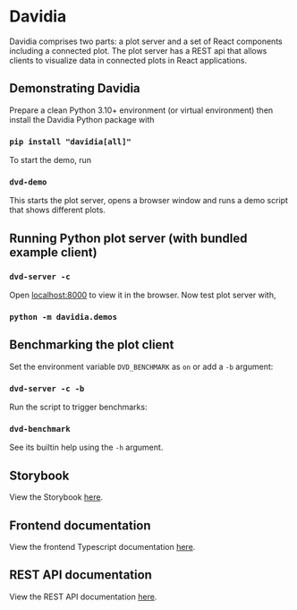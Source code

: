 # Davidia

Davidia comprises two parts: a plot server and a set of React components including a connected plot. The plot server has a REST api that allows clients to visualize data in connected plots in React applications.

## Demonstrating Davidia

Prepare a clean Python 3.10+ environment (or virtual environment) then install the Davidia Python package with

### `pip install "davidia[all]"`

To start the demo, run

### `dvd-demo`

This starts the plot server, opens a browser window and runs a demo script that shows different plots.

## Running Python plot server (with bundled example client)

### `dvd-server -c`

Open [localhost:8000](http://localhost:8000) to view it in the browser. Now test plot server with,

### `python -m davidia.demos`

## Benchmarking the plot client

Set the environment variable `DVD_BENCHMARK` as `on` or add a `-b` argument:

### `dvd-server -c -b`

Run the script to trigger benchmarks:

### `dvd-benchmark`

See its builtin help using the `-h` argument.

## Storybook

View the Storybook [here](https://diamondlightsource.github.io/davidia).

## Frontend documentation

View the frontend Typescript documentation [here](https://diamondlightsource.github.io/davidia/typedocs/index.html).

## REST API documentation

View the REST API documentation [here](https://diamondlightsource.github.io/davidia/?path=/docs/api-documentation--docs).
